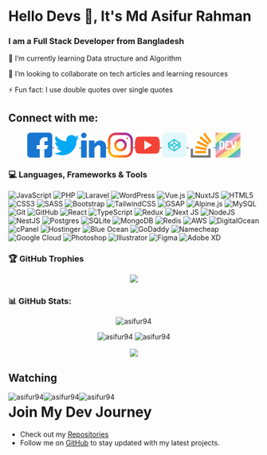 # Hello Devs 👋, It's Md Asifur Rahman


### I am a Full Stack Developer from Bangladesh

🌱 I’m currently learning Data structure and Algorithm

👯 I’m looking to collaborate on tech articles and learning resources

⚡ Fun fact: I use double quotes over single quotes
## Connect with me:

<!-- Social Icons -->
<p align="center">
    <a href="https://facebook.com/asifur94">
        <img align="center" src="https://raw.githubusercontent.com/developervijay7/developervijay7/main/images/icons/facebook.svg" alt="asifur94" height="50" width="50" />
    </a>
    <a href="https://twitter.com/asifur94">
        <img align="center" src="https://raw.githubusercontent.com/developervijay7/developervijay7/main/images/icons/twitter.svg" alt="asifur94" height="50" width="50" />
    </a>
    <a href="https://www.linkedin.com/in/asifur94/">
        <img align="center" src="https://raw.githubusercontent.com/developervijay7/developervijay7/main/images/icons/linked-in-alt.svg" alt="asifur94" height="50" width="50" />
    </a>
    <a href="https://instagram.com/asifur94">
        <img align="center" src="https://raw.githubusercontent.com/developervijay7/developervijay7/main/images/icons/instagram.svg" alt="asifur94" height="50" width="50" />
    </a>
    <a href="#">
        <img align="center" src="https://raw.githubusercontent.com/developervijay7/developervijay7/main/images/icons/youtube.svg" alt="asifur94" height="50" width="50" />
    </a>
    <a href="https://codepen.io/asifur94">
        <img align="center" src="https://raw.githubusercontent.com/developervijay7/developervijay7/main/images/icons/codepen.svg" alt="asifur94" height="50" width="50" />
    </a>
    <a href="https://stackoverflow.com/users/asifur94">
        <img align="center" src="https://raw.githubusercontent.com/developervijay7/developervijay7/main/images/icons/stack-overflow.svg" alt="asifur94" height="50" width="50" />
    </a>
    <a href="https://dev.to/asifur94">
        <img align="center" src="https://raw.githubusercontent.com/developervijay7/developervijay7/main/images/icons/devto.svg" alt="asifur94" height="50" width="50" />
    </a>
</p>
<!-- /Social Icons -->

### :computer: Languages, Frameworks & Tools

![JavaScript](https://img.shields.io/badge/javascript-%23323330.svg?style=for-the-badge&logo=javascript&logoColor=%23F7DF1E)
![PHP](https://img.shields.io/badge/php-%23777BB4.svg?style=for-the-badge&logo=php&logoColor=white)
![Laravel](https://img.shields.io/badge/laravel-%23FF2D20.svg?style=for-the-badge&logo=laravel&logoColor=white)
![WordPress](https://img.shields.io/badge/WordPress-%23117AC9.svg?style=for-the-badge&logo=wordpress&logoColor=white)
![Vue.js](https://img.shields.io/badge/vuejs-%2335495e.svg?style=for-the-badge&logo=vuedotjs&logoColor=%234FC08D)
![NuxtJS](https://img.shields.io/badge/Nuxt-black?style=for-the-badge&logo=nuxt.js&logoColor=white)
![HTML5](https://img.shields.io/badge/html5-%23E34F26.svg?style=for-the-badge&logo=html5&logoColor=white)
![CSS3](https://img.shields.io/badge/css3-%231572B6.svg?style=for-the-badge&logo=css3&logoColor=white)
![SASS](https://img.shields.io/badge/SASS-hotpink.svg?style=for-the-badge&logo=SASS&logoColor=white)
![Bootstrap](https://img.shields.io/badge/bootstrap-%23563D7C.svg?style=for-the-badge&logo=bootstrap&logoColor=white)
![TailwindCSS](https://img.shields.io/badge/tailwindcss-%2338B2AC.svg?style=for-the-badge&logo=tailwind-css&logoColor=white)
![GSAP](https://img.shields.io/badge/GSAP-%23DD3E7A.svg?style=for-the-badge&logo=greensock&logoColor=white)
![Alpine.js](https://img.shields.io/badge/Alpine.js-8BC0D0?style=for-the-badge&logo=alpine.js&logoColor=black)
![MySQL](https://img.shields.io/badge/mysql-%2300f.svg?style=for-the-badge&logo=mysql&logoColor=white)
![Git](https://img.shields.io/badge/git-%23F05033.svg?style=for-the-badge&logo=git&logoColor=white)
![GitHub](https://img.shields.io/badge/github-%23121011.svg?style=for-the-badge&logo=github&logoColor=white)
![React](https://img.shields.io/badge/react-%2320232a.svg?style=for-the-badge&logo=react&logoColor=%2361DAFB)
![TypeScript](https://img.shields.io/badge/typescript-%23007ACC.svg?style=for-the-badge&logo=typescript&logoColor=white)
![Redux](https://img.shields.io/badge/redux-%23593d88.svg?style=for-the-badge&logo=redux&logoColor=white)
![Next JS](https://img.shields.io/badge/Next-black?style=for-the-badge&logo=next.js&logoColor=white)
![NodeJS](https://img.shields.io/badge/node.js-6DA55F?style=for-the-badge&logo=node.js&logoColor=white)
![NestJS](https://img.shields.io/badge/nestjs-%23E0234E.svg?style=for-the-badge&logo=nestjs&logoColor=white)
![Postgres](https://img.shields.io/badge/postgres-%23316192.svg?style=for-the-badge&logo=postgresql&logoColor=white)
![SQLite](https://img.shields.io/badge/sqlite-%2307405e.svg?style=for-the-badge&logo=sqlite&logoColor=white)
![MongoDB](https://img.shields.io/badge/MongoDB-%234ea94b.svg?style=for-the-badge&logo=mongodb&logoColor=white)
![Redis](https://img.shields.io/badge/redis-%23DD0031.svg?style=for-the-badge&logo=redis&logoColor=white)
![AWS](https://img.shields.io/badge/AWS-%23FF9900.svg?style=for-the-badge&logo=amazon-aws&logoColor=white)
![DigitalOcean](https://img.shields.io/badge/DigitalOcean-%230167ff.svg?style=for-the-badge&logo=digitalOcean&logoColor=white)
![cPanel](https://img.shields.io/badge/cPanel-FF6C2C.svg?style=for-the-badge&logo=cpanel&logoColor=white)
![Hostinger](https://img.shields.io/badge/Hostinger-FF6C2C.svg?style=for-the-badge&logo=hostinger&logoColor=white)
![Blue Ocean](https://img.shields.io/badge/Blue%20Ocean-1B6AC6.svg?style=for-the-badge&logo=blue-ocean&logoColor=white)
![GoDaddy](https://img.shields.io/badge/GoDaddy-1B6AC6.svg?style=for-the-badge&logo=godaddy&logoColor=white)
![Namecheap](https://img.shields.io/badge/Namecheap-DE3723.svg?style=for-the-badge&logo=namecheap&logoColor=white)
![Google Cloud](https://img.shields.io/badge/Google%20Cloud-%234285F4.svg?style=for-the-badge&logo=google-cloud&logoColor=white)
![Photoshop](https://img.shields.io/badge/adobe%20photoshop-%2331A8FF.svg?style=for-the-badge&logo=adobephotoshop&logoColor=white)
![Illustrator](https://img.shields.io/badge/adobe%20illustrator-%23FF9A00.svg?style=for-the-badge&logo=adobeillustrator&logoColor=white)
![Figma](https://img.shields.io/badge/figma-%23F24E1E.svg?style=for-the-badge&logo=figma&logoColor=white)
![Adobe XD](https://img.shields.io/badge/adobe%20xd-%23FF61F6.svg?style=for-the-badge&logo=adobexd&logoColor=white)

### 🏆 GitHub Trophies
<p align="center">
    <img src="https://github-profile-trophy.vercel.app/?username=asifur94&theme=onedark&margin-w=15" />
</p>
<!-- GitHub Stats -->

### 📊 GitHub Stats:

<p align="center">
     <img src="https://github-readme-streak-stats.herokuapp.com/?user=asifur94&theme=tokyonight" alt="asifur94" />
</p>

<p align="center">
    <img src="https://github-readme-stats.vercel.app/api?username=asifur94&show_icons=true&theme=tokyonight" alt="asifur94" />
   <img  src="https://github-readme-stats.vercel.app/api/top-langs?username=asifur94&show_icons=true&locale=en&layout=compact&theme=tokyonight" alt="asifur94" />
</p>

<p align="center">
    
</p>

<p align="center">
    <img align="center" src="https://github-profile-summary-cards.vercel.app/api/cards/profile-details?username=asifur94&theme=github_dark" />
</p>
<!-- /GitHub Stats -->

## Watching

<p align="center">
    <img align="left" src="https://komarev.com/ghpvc/?username=asifur94&label=Profile%20views&color=0e75b6&style=flat" alt="asifur94" />
</p>

<p align="center">
    <img align="left" src="https://img.shields.io/github/followers/asifur94?label=Followers&style=social" alt="asifur94" />
</p>

<p align="center">
    <img align="left" src="https://img.shields.io/github/stars/asifur94?label=Stars&style=social" alt="asifur94" />
</p>

# Join My Dev Journey
- Check out my [Repositories](https://github.com/asifur94?tab=repositories)
- Follow me on [GitHub](https://github.com/asifur94) to stay updated with my latest projects.
